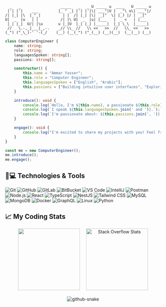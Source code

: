 ```githubexpressionlanguage
  _   _                  _____   _   _ U _____ u  ____   U _____ u      
 |'| |'|    ___         |_ " _| |'| |'|\| ___"|U |  _"\ u\| ___"|/      
/| |_| |\  |_"_|          | |  /| |_| |\|  _|"  \| |_) |/ |  _|"        
U|  _  |u   | |          /| |\ U|  _  |u| |___   |  _ <   | |___        
 |_| |_|  U/| |\u       u |_|U  |_| |_| |_____|  |_| \_\  |_____|       
 //   \.-,_|___|_,-.    _// \\_ //   \\ <<   >>  //   \\_ <<   >>       
(_") ("_\_)-' '-(_/    (__) (__(_") ("_(__) (__)(__)  (__(__) (__)      
```
```typescript
class ComputerEngineer {
    name: string;
    role: string;
    languagesSpoken: string[];
    passions: string[];

    constructor() {
        this.name = "Ammar Yasser";
        this.role = "Computer Engineer";
        this.languagesSpoken = ["English", "Arabic"];
        this.passions = ["Building intuitive user interfaces", "Exploring new technologies", "Solving complex problems"];
    }

    introduce(): void {
        console.log(`Hello, I'm ${this.name}, a passionate ${this.role}.`);
        console.log(`I speak ${this.languagesSpoken.join(' and ')}.`);
        console.log(`I'm passionate about: ${this.passions.join(', ')}.`);
    }

    engage(): void {
        console.log("I'm excited to share my projects with you! Feel free to explore and connect.");
    }
}

const me = new ComputerEngineer();
me.introduce();
me.engage();
```



## 🚀💻 Technologies & Tools

![Git](https://img.shields.io/badge/-Git-black?style=flat-square&logo=git)
![GitHub](https://img.shields.io/badge/-GitHub-181717?style=flat-square&logo=github)
![GitLab](https://img.shields.io/badge/-GitLab-FCA121?style=flat-square&logo=gitlab)
![BitBucket](https://img.shields.io/badge/-BitBucket-darkblue?style=flat-square&logo=bitbucket)
![VS Code](https://img.shields.io/badge/-VS%20Code-007ACC?style=flat-square&logo=visual-studio-code)
![IntelliJ](https://img.shields.io/badge/-IntelliJ%20IDEA-black?style=flat-square&logo=jetbrains)
![Postman](https://img.shields.io/badge/Postman-black?style=flat-square&logo=postman)
![Node.js](https://img.shields.io/badge/Node.js-black?style=flat-square&logo=node.js)
![React](https://img.shields.io/badge/React-61DAFB?style=flat-square&logo=react)
![TypeScript](https://img.shields.io/badge/TypeScript-007ACC?style=flat-square&logo=typescript)
![NestJS](https://img.shields.io/badge/NestJS-E0234E?style=flat-square&logo=nestjs)
![Tailwind CSS](https://img.shields.io/badge/Tailwind%20CSS-06B6D4?style=flat-square&logo=tailwind-css)
![MySQL](https://img.shields.io/badge/-MySQL-black?style=flat-square&logo=mysql)
![MongoDB](https://img.shields.io/badge/-MongoDB-green?style=flat-square&logo=mongodb)
![Docker](https://img.shields.io/badge/-Docker-2496ED?style=flat-square&logo=docker)
![GraphQL](https://img.shields.io/badge/GraphQL-E10098?style=flat-square&logo=graphql)
![Linux](https://img.shields.io/badge/Linux-black?style=flat-square&logo=linux)
![Python](https://img.shields.io/badge/-Python-black?style=flat-square&logo=python)


## 📈 My Coding Stats

<div align="center" style="display: flex; flex-direction: column; align-items: center; gap: 20px;">
    <div style="display: flex; gap: 20px;;">
        <img src="https://github-readme-stats.vercel.app/api/top-langs/?username=3mmarYasser&layout=compact&theme=merko&hide_border=true" alt="" height="200" />
        <img height="200" src="https://so-stats-kurt-liao.vercel.app/api?user=16062932" alt="Stack Overflow Stats"  />
    </div>
    <div style="">
<picture>
<source media="(prefers-color-scheme: dark)" srcset="https://raw.githubusercontent.com/3mmarYasser/3mmarYasser/output/github-snake-dark.svg" />
  <source media="(prefers-color-scheme: light)" srcset="https://raw.githubusercontent.com/3mmarYasser/3mmarYasser/output/github-snake.svg" />
  <img alt="github-snake" src="https://raw.githubusercontent.com/3mmarYasser/3mmarYasser/output/github-snake.svg" />
</picture>    </div>
</div>



